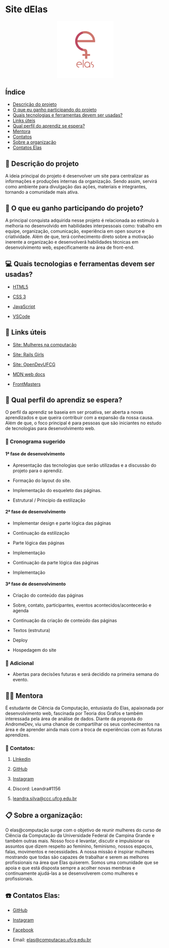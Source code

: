 # Site dElas  
<p align="center">
<img src="./assets/logo_elas.png" heigth="80" width="180"/>
<p/>

## Índice
- [Descrição do projeto](#pencil-Descrição-do-projeto)
- [O que eu ganho participando do projeto](#thought_balloon-O-que-eu-ganho-participando-do-projeto?)
- [Quais tecnologias e ferramentas devem ser usadas?](#computer-Quais-tecnologias-e-ferramentas-devem-ser-usadas?)
- [Links úteis](#paperclip-Links-úteis)
- [Qual perfil do aprendiz se espera?](#woman-Qual-perfil-do-aprendiz-se-espera?)
- [Mentora](#woman_teacher-Mentora)
- [Contatos](#loudspeaker-Contatos:)
- [Sobre a organização](#clipboard-Sobre-a-organização:)
- [Contatos Elas](#telephone-Contatos-Elas:)

## :pencil: Descrição do projeto 

A ideia principal do projeto é desenvolver um site para centralizar as informações e produções internas da organização. Sendo assim, servirá como ambiente para divulgação das ações, materiais e integrantes, tornando a comunidade mais ativa.

  

## :thought_balloon: O que eu ganho participando do projeto?

A principal conquista adquirida nesse projeto é relacionada ao estímulo à melhoria no desenvolvido em habilidades interpessoais como: trabalho em equipe, organização, comunicação, experiência em open source e criatividade. Além de que, terá conhecimento direto sobre a motivação inerente a organização e desenvolverá habilidades técnicas em desenvolvimento web, especificamente na área de front-end.

  

## :computer: Quais tecnologias e ferramentas devem ser usadas?

- [HTML5](https://developer.mozilla.org/pt-BR/docs/Web/HTML)

- [CSS 3](https://developer.mozilla.org/pt-BR/docs/Web/CSS)

- [JavaScript](https://www.javascript.com/)

- [VSCode](https://code.visualstudio.com/)

## :paperclip: Links úteis

- [Site: Mulheres na computação](https://mulheresnacomputacao.com/)

- [Site: Rails Girls](http://railsgirls.com/)

- [Site: OpenDevUFCG](https://opendevufcg.org/)

- [MDN web docs](https://developer.mozilla.org/pt-BR/)

- [FrontMasters](https://frontendmasters.com/books/front-end-handbook/2019/#4.28)

  

## :woman: Qual perfil do aprendiz se espera?

O perfil da aprendiz se baseia em ser proativa, ser aberta a novas aprendizados e que queira contribuir com a expansão da nossa causa. Além de que, o foco principal é para pessoas que são iniciantes no estudo de tecnologias para desenvolvimento web.

  

### :calendar: Cronograma sugerido

#### 1ª fase de desenvolvimento

-   Apresentação das tecnologias que serão utilizadas e a discussão do projeto para o aprendiz.
    
-   Formação do layout do site.
    
-   Implementação do esqueleto das páginas.
    

-   Estrutural / Princípio da estilização
    

#### 2ª fase de desenvolvimento

-   Implementar design e parte lógica das páginas
    

-   Continuação da estilização
    

-   Parte lógica das páginas
    

-   Implementação
    

-   Continuação da parte lógica das páginas
    

-   Implementação
    

#### 3ª fase de desenvolvimento

-   Criação do conteúdo das páginas
    

-   Sobre, contato, participantes, eventos acontecidos/acontecerão e agenda
    

-   Continuação da criação de conteúdo das páginas
    

-   Textos (estrutura)
    

-   Deploy
    

-   Hospedagem do site
    

### :pushpin: Adicional

-   Abertas para decisões futuras e será decidido na primeira semana do evento.
    



## :woman_teacher: Mentora

É estudante de Ciência da Computação, entusiasta do Elas, apaixonada por desenvolvimento web, fascinada por Teoria dos Grafos e também interessada pela área de análise de dados. Diante da proposta do AndromeDev, viu uma chance de compartilhar os seus conhecimentos na área e de aprender ainda mais com a troca de experiências com as futuras aprendizes.


### :loudspeaker: Contatos:

1.  [LInkedin](https://www.linkedin.com/in/leandra-silva-831b891ab/)
    
2.  [GitHub](https://github.com/LeandraOliveiraS)
    
3.  [Instagram](https://www.instagram.com/_leandra.oliveiras/)
    
4.  Discord: Leandra#1156
    
5.  leandra.silva@ccc.ufcg.edu.br
    
  

## :clipboard: Sobre a organização:

O elas@computação surge com o objetivo de reunir mulheres do curso de Ciência da Computação da Universidade Federal de Campina Grande e também outras mais. Nosso foco é levantar, discutir e impulsionar os assuntos que dizem respeito ao feminino, feminismo, nossos espaços, falas, movimentos e necessidades. A nossa missão é inspirar mulheres mostrando que todas são capazes de trabalhar e serem as melhores profissionais na área que Elas quiserem. Somos uma comunidade que se apoia e que está disposta sempre a acolher novas membras e continuamente ajudá-las a se desenvolverem como mulheres e profissionais.
 

##  :telephone: Contatos Elas:

-   [GitHub](https://github.com/elasComputacao)
    
-   [Instagram](https://instagram.com/elascomputacao?igshid=1om5sr73g0tmu)
    
-   [Facebook](https://www.facebook.com/elascomputacao)
    
-   Email: elas@computacao.ufcg.edu.br
